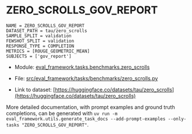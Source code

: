 # ZERO_SCROLLS_GOV_REPORT

````
NAME = ZERO_SCROLLS_GOV_REPORT
DATASET_PATH = tau/zero_scrolls
SAMPLE_SPLIT = validation
FEWSHOT_SPLIT = validation
RESPONSE_TYPE = COMPLETION
METRICS = [ROUGE_GEOMETRIC_MEAN]
SUBJECTS = ['gov_report']
````

- Module: [eval_framework.tasks.benchmarks.zero_scrolls](eval_framework.tasks.benchmarks.zero_scrolls)

- File: [src/eval_framework/tasks/benchmarks/zero_scrolls.py](../../src/eval_framework/tasks/benchmarks/zero_scrolls.py)

- Link to dataset: [https://huggingface.co/datasets/tau/zero_scrolls](https://huggingface.co/datasets/tau/zero_scrolls)

More detailed documentation, with prompt examples and ground truth completions, can be generated with `uv run -m eval_framework.utils.generate_task_docs --add-prompt-examples --only-tasks "ZERO_SCROLLS_GOV_REPORT"`.
